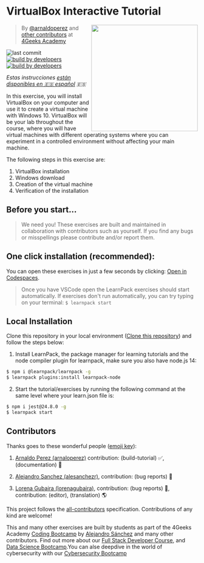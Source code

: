 # VirtualBox Interactive Tutorial

<!-- hide -->
<a href="https://www.4geeksacademy.co"><img height="280" align="right" src="https://github.com/4GeeksAcademy/installing-windows-on-virtual-machine/blob/master/js-bg-badge.png"></a>

> By [@arnaldoperez](https://github.com/arnaldoperez) and [other contributors](https://github.com/4GeeksAcademy/installing-windows-on-virtual-machine/graphs/contributors) at [4Geeks Academy](https://4geeksacademy.co/)

![last commit](https://img.shields.io/github/last-commit/4geeksacademy/installing-windows-on-virtual-machine)
[![build by developers](https://img.shields.io/badge/build_by-Developers-blue)](https://4geeks.com)
[![build by developers](https://img.shields.io/twitter/follow/4geeksacademy?style=social&logo=twitter)](https://twitter.com/4geeksacademy)

*Estas instrucciones [están disponibles en 🇪🇸 español](https://github.com/4GeeksAcademy/installing-windows-on-virtual-machine/blob/main/README.es.md) :es:*
<!-- endhide -->

In this exercise, you will install VirtualBox on your computer and use it to create a virtual machine with Windows 10. VirtualBox will be your lab throughout the course, where you will have virtual machines with different operating systems where you can experiment in a controlled environment without affecting your main machine.

The following steps in this exercise are:

1. VirtualBox installation
2. Windows download
3. Creation of the virtual machine
4. Verification of the installation

<!-- hide -->
## Before you start...

> We need you! These exercises are built and maintained in collaboration with contributors such as yourself. If you find any bugs or misspellings please contribute and/or report them.

## One click installation (recommended):

You can open these exercises in just a few seconds by clicking: [Open in Codespaces](https://codespaces.new/?repo=4GeeksAcademy/installing-windows-on-virtual-machine).

> Once you have VSCode open the LearnPack exercises should start automatically. If exercises don't run automatically, you can try typing on your terminal: `$ learnpack start`

## Local Installation

Clone this repository in your local environment ([Clone this repository](https://4geeks.com/how-to/github-clone-repository)) and follow the steps below:

1. Install LearnPack, the package manager for learning tutorials and the node compiler plugin for learnpack, make sure you also have node.js 14:

```bash
$ npm i @learnpack/learnpack -g
$ learnpack plugins:install learnpack-node
```

2. Start the tutorial/exercises by running the following command at the same level where your learn.json file is:

```bash
$ npm i jest@24.8.0 -g
$ learnpack start
```


## Contributors

Thanks goes to these wonderful people ([emoji key](https://github.com/kentcdodds/all-contributors#emoji-key)):

1. [Arnaldo Perez (arnaloperez)](https://github.com/arnaloperez) contribution: (build-tutorial) ✅, (documentation) 📖
  
2. [Alejandro Sanchez (alesanchezr)](https://github.com/alesanchezr),  contribution: (bug reports) 🐛

3. [Lorena Gubaira (lorenagubaira)](https://github.com/lorenagubaira), contribution: (bug reports) 🐛, contribution: (editor), (translation) 🌎

This project follows the [all-contributors](https://github.com/kentcdodds/all-contributors) specification. Contributions of any kind are welcome!

This and many other exercises are built by students as part of the 4Geeks Academy [Coding Bootcamp](https://4geeksacademy.com/us/coding-bootcamp) by [Alejandro Sánchez](https://twitter.com/alesanchezr) and many other contributors. Find out more about our [Full Stack Developer Course](https://4geeksacademy.com/us/coding-bootcamps/part-time-full-stack-developer), and  [Data Science Bootcamp](https://4geeksacademy.com/us/coding-bootcamps/datascience-machine-learning).You can alse deepdive in the world of cybersecurity with our [Cybersecurity Bootcamp](https://4geeksacademy.com/us/coding-bootcamps/cybersecurity)
<!-- endhide -->
<!-- endhide -->
